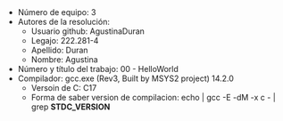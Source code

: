 ##
- Número de equipo: 3
- Autores de la resolución:
    * Usuario github: AgustinaDuran
    * Legajo: 222.281-4
    * Apellido: Duran
    * Nombre: Agustina
- Número y título del trabajo: 00 - HelloWorld
- Compilador: gcc.exe (Rev3, Built by MSYS2 project) 14.2.0
   * Versoin de C: C17
   * Forma de saber version de compilacion: echo | gcc -E -dM -x c - | grep __STDC_VERSION__ 
